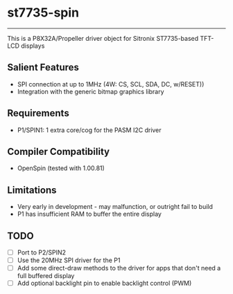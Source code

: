 # st7735-spin 
-------------

This is a P8X32A/Propeller driver object for Sitronix ST7735-based TFT-LCD displays

## Salient Features

* SPI connection at up to 1MHz (4W: CS, SCL, SDA, DC, w/RESET))
* Integration with the generic bitmap graphics library

## Requirements

* P1/SPIN1: 1 extra core/cog for the PASM I2C driver

## Compiler Compatibility

* OpenSpin (tested with 1.00.81)

## Limitations

* Very early in development - may malfunction, or outright fail to build
* P1 has insufficient RAM to buffer the entire display

## TODO

- [ ] Port to P2/SPIN2
- [ ] Use the 20MHz SPI driver for the P1
- [ ] Add some direct-draw methods to the driver for apps that don't need a full buffered display
- [ ] Add optional backlight pin to enable backlight control (PWM)
